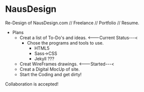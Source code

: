 # NausDesign
Re-Design of NausDesign.com // Freelance // Portfolio // Resume.

- Plans
  - Creat a list of To-Do's and ideas.  <---Current Status---<
    - Chose the programs and tools to use.
      - HTML5
      - Sass->CSS
      - Jekyll ???
  - Creat WireFrames drawings.  <---Started---<
  - Creat a Digital MocUp of site.
  - Start the Coding and get dirty!
  

Collaboration is accepted!
